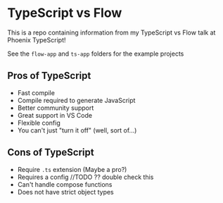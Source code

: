 # TypeScript vs Flow

This is a repo containing information from my TypeScript vs Flow talk at Phoenix TypeScript!

See the `flow-app` and `ts-app` folders for the example projects

## Pros of TypeScript

 - Fast compile
 - Compile required to generate JavaScript
 - Better community support
 - Great support in VS Code
 - Flexible config
 - You can't just "turn it off" (well, sort of...)

## Cons of TypeScript

 - Require `.ts` extension (Maybe a pro?)
 - Requires a config //TODO ?? double check this
 - Can't handle compose functions
 - Does not have strict object types
